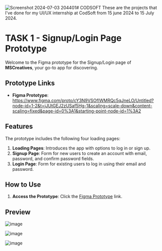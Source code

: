 ![Screenshot 2024-07-03 204401](https://github.com/sahoomonalisa123/CODSOFT/assets/161038984/75c34ae0-b223-42bb-a575-eda833212ea8)# CODSOFT
These are the projects that I've done for my UI/UX internship at CodSoft from 15 june 2024 to 15 July 2024.

# TASK 1 - Signup/Login Page Prototype

Welcome to the Figma prototype for the Signup/Login page of **MSCreatives**, your go-to app for discovering.

## Prototype Links
- **Figma Prototype**: https://www.figma.com/proto/cY3N9VSOfIWMRQc5qJneLO/Untitled?node-id=1-2&t=jJUtGEJ2zUSaf5Hg-1&scaling=scale-down&content-scaling=fixed&page-id=0%3A1&starting-point-node-id=1%3A2
  
## Features
The prototype includes the following four loading pages:

1. **Loading Pages**: Introduces the app with options to log in or sign up.
2. **Signup Page**: Form for new users to create an account with email, password, and confirm password fields.
3. **Login Page**: Form for existing users to log in using their email and password.

## How to Use
1. **Access the Prototype**: Click the [Figma Prototype](https://www.figma.com/proto/cY3N9VSOfIWMRQc5qJneLO/Untitled?node-id=1-2&t=jJUtGEJ2zUSaf5Hg-1&scaling=scale-down&content-scaling=fixed&page-id=0%3A1&starting-point-node-id=1%3A2) link.

## Preview
![image]()

![image]()

![image]()
